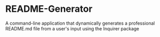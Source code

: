 # README-Generator
A command-line application that dynamically generates a professional README.md file from a user's input using the Inquirer package
